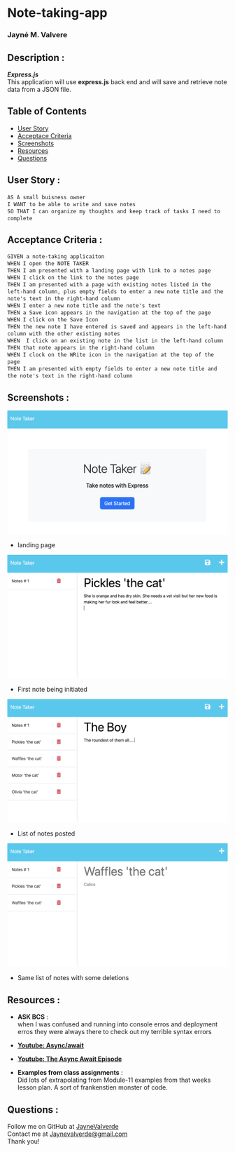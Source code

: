 # Note-taking-app
### Jayné M. Valvere

## Description : 
***Express.js*** <br>
This application will use **express.js** back end and will save and retrieve note data from a JSON file. 



## Table of Contents
* [User Story](#user-story)
* [Acceptace Criteria](#acceptance-criteria)
* [Screenshots](#screenshots)
* [Resources](#resources)
* [Questions](#questions)


## User Story : 
```
AS A small buisness owner 
I WANT to be able to write and save notes
SO THAT I can organize my thoughts and keep track of tasks I need to complete  
```

## Acceptance Criteria : 
```
GIVEN a note-taking applicaiton 
WHEN I open the NOTE TAKER
THEN I am presented with a landing page with link to a notes page
WHEN I click on the link to the notes page
THEN I am presented with a page with existing notes listed in the left-hand column, plus empty fields to enter a new note title and the note's text in the right-hand column 
WHEN I enter a new note title and the note's text 
THEN a Save icon appears in the navigation at the top of the page 
WHEN I click on the Save Icon 
THEN the new note I have entered is saved and appears in the left-hand column with the other existing notes
WHEN  I click on an existing note in the list in the left-hand column 
THEN that note appears in the right-hand column 
WHEN I clock on the WRite icon in the navigation at the top of the page
THEN I am presented with empty fields to enter a new note title and the note's text in the right-hand column 
```

## Screenshots : 
![Screenshot of landing page](./images/landing-page.png)
* landing page 

![Screenshot of first note](./images/note-one.png)
* First note being initiated 

![Screenshot of list](./images/note-two.png)
* List of notes posted

![Screenshot of list w/deletion](./images/note-two-delete.png)
* Same list of notes with some deletions 


## Resources :
* **ASK BCS** : <br>
when I was confused and running into console erros and deployment erros they were always there to check out my terrible syntax errors

* **[Youtube: Async/await](https://www.youtube.com/watch?v=568g8hxJJp4)**

* **[Youtube: The Async Await Episode](https://www.youtube.com/watch?v=vn3tm0quoqE)**

* **Examples from class assignments**  : <br>
Did lots of extrapolating from Module-11 examples from that weeks lesson plan. 
A sort of frankenstien monster of code. 


## Questions :
Follow me on GitHub at [JayneValverde](https://github.com/JayneValverde) <br>
Contact me at Jaynevalverde@gmail.com <br>
Thank you!
